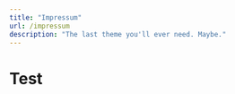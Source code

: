 ```yaml
---
title: "Impressum"
url: /impressum
description: "The last theme you'll ever need. Maybe."
---
```


# Test